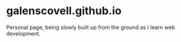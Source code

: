 galenscovell.github.io
======================

Personal page, being slowly built up from the ground as I learn web development.